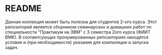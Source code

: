 # README

Данная коллекция может быть полезна для студентов 2-ого курса.
Этот репозиторий является сборником семинарских и домашних работ по специальности "Практикум на ЭВМ" с 3 семестра 2ого курса (ФИИТ ВМК).
В соответсующих пронумерованных репозиториях находятся условия и (при необходимости) указания для компиляции и запуска задач.
